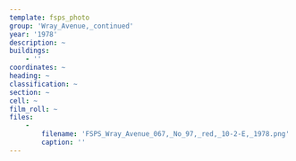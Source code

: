 ```yaml
---
template: fsps_photo
group: 'Wray_Avenue,_continued'
year: '1978'
description: ~
buildings:
    - ''
coordinates: ~
heading: ~
classification: ~
section: ~
cell: ~
film_roll: ~
files:
    -
        filename: 'FSPS_Wray_Avenue_067,_No_97,_red,_10-2-E,_1978.png'
        caption: ''
---
```

